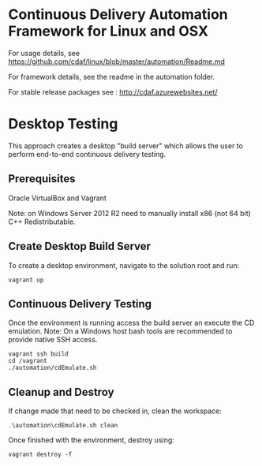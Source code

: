 Continuous Delivery Automation Framework for Linux and OSX
==========================================================

For usage details, see https://github.com/cdaf/linux/blob/master/automation/Readme.md

For framework details, see the readme in the automation folder.

For stable release packages see : http://cdaf.azurewebsites.net/

Desktop Testing
===============
This approach creates a desktop "build server" which allows the user to perform end-to-end continuous delivery testing.

Prerequisites
-------------
Oracle VirtualBox and Vagrant

Note: on Windows Server 2012 R2 need to manually install x86 (not 64 bit) C++ Redistributable.

Create Desktop Build Server
---------------------------

To create a desktop environment, navigate to the solution root and run:

    vagrant up

Continuous Delivery Testing
---------------------------

Once the environment is running access the build server an execute the CD emulation. Note: On a Windows host bash tools are recommended to provide native SSH access.

    vagrant ssh build
    cd /vagrant
	./automation/cdEmulate.sh

Cleanup and Destroy
-------------------
If change made that need to be checked in, clean the workspace:

	.\automation\cdEmulate.sh clean

Once finished with the environment, destroy using:

    vagrant destroy -f